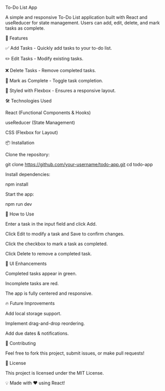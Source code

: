 To-Do List App

A simple and responsive To-Do List application built with React and useReducer for state management. Users can add, edit, delete, and mark tasks as complete.

🚀 Features

✅ Add Tasks - Quickly add tasks to your to-do list.

✏️ Edit Tasks - Modify existing tasks.

❌ Delete Tasks - Remove completed tasks.

🔄 Mark as Complete - Toggle task completion.

🎨 Styled with Flexbox - Ensures a responsive layout.

🛠️ Technologies Used

React (Functional Components & Hooks)

useReducer (State Management)

CSS (Flexbox for Layout)

📦 Installation

Clone the repository:

git clone https://github.com/your-username/todo-app.git
cd todo-app

Install dependencies:

npm install

Start the app:

npm run dev


🎯 How to Use

Enter a task in the input field and click Add.

Click Edit to modify a task and Save to confirm changes.

Click the checkbox to mark a task as completed.

Click Delete to remove a completed task.

🎨 UI Enhancements

Completed tasks appear in green.

Incomplete tasks are red.

The app is fully centered and responsive.

🔥 Future Improvements

Add local storage support.

Implement drag-and-drop reordering.

Add due dates & notifications.

🤝 Contributing

Feel free to fork this project, submit issues, or make pull requests!

📄 License

This project is licensed under the MIT License.

💡 Made with ❤️ using React!